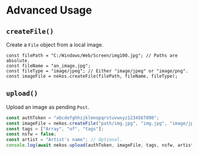 # Advanced Usage

## `createFile()`
Create a `File` object from a local image.

```js{7}
const filePath = "C:/Windows/Web/Screen/img100.jpg"; // Paths are absolute.
const fileName = "an_image.jpg";
const fileType = "image/jpeg"; // Either "image/jpeg" or "image/png".
const imageFile = nekos.createFile(filePath, fileName, fileType);
```

## `upload()`
Upload an image as pending `Post`.

```ts
const authToken = "abcdefghhijklmnopqrstuvwxyz1234567890";
const imageFile = nekos.createFile("path/img.jpg", "img.jpg", "image/jpeg");
const tags = ["Array", "of", "tags"];
const nsfw = false;
const artist = "Artist's name"; // Optional.
console.log(await nekos.upload(authToken, imageFile, tags, nsfw, artist));
```
